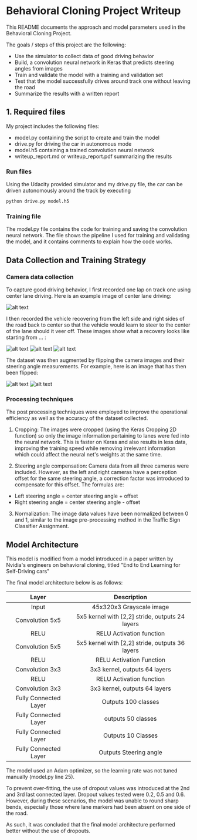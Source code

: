 # Behavioral Cloning Project Writeup 

This README documents the approach and model parameters used in the Behavioral Cloning Project. 

The goals / steps of this project are the following:
* Use the simulator to collect data of good driving behavior
* Build, a convolution neural network in Keras that predicts steering angles from images
* Train and validate the model with a training and validation set
* Test that the model successfully drives around track one without leaving the road
* Summarize the results with a written report


[//]: # (Image References)

[image1]: ./examples/placeholder.png "Model Visualization"
[image2]: ./examples/placeholder.png "Grayscaling"
[image3]: ./examples/placeholder_small.png "Recovery Image"
[image4]: ./examples/placeholder_small.png "Recovery Image"
[image5]: ./examples/placeholder_small.png "Recovery Image"
[image6]: ./examples/placeholder_small.png "Normal Image"
[image7]: ./examples/placeholder_small.png "Flipped Image"

## 1. Required files 

My project includes the following files:
* model.py containing the script to create and train the model
* drive.py for driving the car in autonomous mode
* model.h5 containing a trained convolution neural network 
* writeup_report.md or writeup_report.pdf summarizing the results

### Run files
Using the Udacity provided simulator and my drive.py file, the car can be driven autonomously around the track by executing 
```sh
python drive.py model.h5
```

### Training file
The model.py file contains the code for training and saving the convolution neural network. The file shows the pipeline I used for training and validating the model, and it contains comments to explain how the code works.

## Data Collection and Training Strategy

### Camera data collection 

To capture good driving behavior, I first recorded one lap on track one using center lane driving. Here is an example image of center lane driving:

![alt text][image2]

I then recorded the vehicle recovering from the left side and right sides of the road back to center so that the vehicle would learn to steer to the center of the lane should it veer off. These images show what a recovery looks like starting from ... :

![alt text][image3]
![alt text][image4]
![alt text][image5]


The dataset was then augmented by flipping the camera images and their steering angle measurements. For example, here is an image that has then been flipped:

![alt text][image6]
![alt text][image7]

### Processing techniques

The post processing techniques were employed to improve the operational efficiency as well as the accuracy of the dataset collected. 

1. Cropping: The images were cropped (using the Keras Cropping 2D function) so only the image information pertaining to lanes were fed into the neural network. This is faster on Keras and also results in less data, improving the training speed while removing irrelevant information which could affect the neural net's weights at the same time. 

2. Steering angle compensation: Camera data from all three cameras were included. However, as the left and right cameras have a perception offset for the same steering angle, a correction factor was introduced to compensate for this offset. The formulas are: 
* Left steering angle = center steering angle + offset 
* Right steering angle = center steering angle - offset 

3. Normalization: The image data values have been normalized between 0 and 1, similar to the image pre-processing method in the Traffic Sign Classifier Assignment. 

## Model Architecture 

This model is modified from a model introduced in a paper written by Nvidia's engineers on behavioral cloning, titled "End to End Learning for Self-Driving cars" 

The final model architecture below is as follows: 

| Layer         		|     Description	        	| 
|:---------------------:|:---------------------------------------------:| 
| Input         	| 	45x320x3 Grayscale image  			|
| Convolution 5x5     	| 5x5 kernel with [2,2] stride, outputs 24 layers 	| 
| RELU 			| RELU	Activation function				|
| Convolution 5x5   	| 5x5 kernel with [2,2] stride, outputs 36 layers	| 
| RELU    		| RELU Activation Function				|
| Convolution 3x3	| 3x3 kernel, outputs 64 layers				|
| RELU			| RELU Activation function				|
| Convolution 3x3 	| 3x3 kernel, outputs 64 layers				|
| Fully Connected Layer | Outputs 100 classes					|
| Fully Connected Layer | outputs 50 classes					|
| Fully Connected Layer | Outputs 10 Classes					|
| Fully Connected Layer | Outputs Steering angle				|

The model used an Adam optimizer, so the learning rate was not tuned manually (model.py line 25).

To prevent over-fitting, the use of dropout values was introduced at the 2nd and 3rd last connected layer. Dropout values tested were 0.2, 0.5 and 0.6. However, during these scenarios, the model was unable to round sharp bends, especially those where lane markers had been absent on one side of the road. 

As such, it was concluded that the final model architecture performed better without the use of dropouts. 



